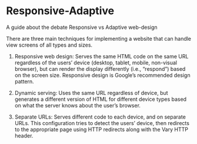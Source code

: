 # Responsive-Adaptive
A guide about the debate Responsive vs Adaptive web-design 

There are three main techniques for implementing a website that can handle view screens of all types and sizes.

1. Responsive web design: Serves the same HTML code on the same URL regardless of the users’ device (desktop, tablet, mobile, non-visual browser), but can render the display differently (i.e., “respond”) based on the screen size. Responsive design is Google’s recommended design pattern.

2. Dynamic serving: Uses the same URL regardless of device, but generates a different version of HTML for different device types based on what the server knows about the user’s browser.

3. Separate URLs: Serves different code to each device, and on separate URLs. This configuration tries to detect the users’ device, then redirects to the appropriate page using HTTP redirects along with the Vary HTTP header.